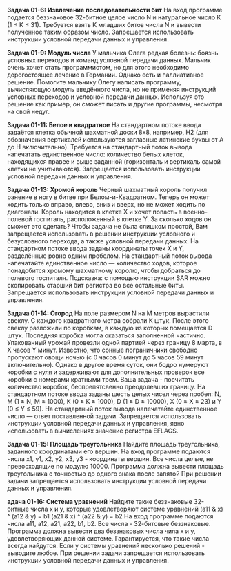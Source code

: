 **Задача 01-6: Извлечение последовательности бит**
На вход программе подается беззнаковое 32-битное целое число N и натуральное число K (1 ≤ K ≤ 31). Требуется взять K младших битов числа N и вывести полученное таким образом число.
Запрещается использовать инструкции условной передачи данных и управления.

**Задача 01-9: Модуль числа**
У мальчика Олега редкая болезнь: боязнь условных переходов и команд условной передачи данных. Мальчик очень хочет стать программистом, но для этого необходимо дорогостоящее лечение в Германии. Однако есть и паллиативное решение. Помогите мальчику Олегу написать программу, вычисляющую модуль введённого числа, но не применяя инструкций условных переходов и условной передачи данных. Используя это решение как пример, он сможет писать и другие программы, несмотря на свой недуг.

**Задача 01-11: Белое и квадратное**
На стандартном потоке ввода задаётся клетка обычной шахматной доски 8x8, например, H2 (для обозначения вертикалей используются заглавные латинские буквы от A до H включительно).
Требуется на стандартный поток вывода напечатать единственное число: количество белых клеток, находящихся правее и выше заданной (горизонталь и вертикаль самой клетки не учитываются).
Запрещается использовать инструкции условной передачи данных и управления.

**Задача 01-13: Хромой король**
Черный шахматный король получил ранение в ногу в битве при Белом-и-Квадратном. Теперь он может ходить только вправо, влево, вниз и вверх, но не может ходить по диагонали. Король находится в клетке X и хочет попасть в военно-полевой госпиталь, расположенный в клетке Y. За сколько ходов он сможет это сделать?
Чтобы задача не была слишком простой, Вам запрещается использовать в решении инструкции условного и безусловного перехода, а также условной передачи данных.
На стандартном потоке ввода заданы координаты точек X и Y, разделённые ровно одним пробелом.
На стандартный поток вывода напечатайте единственное число — количество ходов, которое понадобится хромому шахматному королю, чтобы добраться до полевого госпиталя.
Подсказка: с помощью инструкции SAR можно скопировать старший бит регистра во все остальные биты.
Запрещается использовать инструкции условной передачи данных и управления.

**Задача 01-14: Огород**
На поле размером N на M метров вырастили свеклу. С каждого квадратного метра собрали K штук. После этого свеклу разложили по коробкам, в каждую из которых помещается D штук. Последняя коробка могла оказаться заполненной частично.
Упакованный урожай провезли одной партией через границу 8 марта, в X часов Y минут. Известно, что сонные пограничники свободно пропускают овощи ночью (с 0 часов 0 минут до 5 часов 59 минут включительно). Однако в другое время суток, они бодро нумеруют коробки с нуля и задерживают для дополнительных проверок все коробки с номерами кратными трем. Ваша задача - посчитать количество коробок, беспрепятсвенно преодолевших границу.
На стандартном потоке ввода заданы шесть целых чисел через пробел: N, M (1 ≤ N, M ≤ 1000), K (0 ≤ K ≤ 1000), D (1 ≤ D ≤ 10000), X (0 ≤ X ≤ 23) и Y (0 ≤ Y ≤ 59).
На стандартный поток вывода напечатайте единственное число — ответ поставленной задачи.
Запрещается использовать инструкции условной передачи данных и управления, явно использовать в вычислениях значение регистра EFLAGS.

**Задача 01-15: Площадь треугольника**
Найдите площадь треугольника, заданного координатами его вершин.
На вход программе подаются числа x1, y1, x2, y2, x3, y3 - координаты вершин. Все числа целые, не превосходящие по модулю 10000.
Программа должна вывести площадь треугольника с точностью до одного знака после запятой
При решении задачи запрещается использовать инструкции условной передачи данных и управления.

**адача 01-16: Система уравнений**
Найдите такие беззнаковые 32-битные числа x и y, которые удовлетворяют системе уравнений
(a11 & x) ^ (a12 & y) = b1
(a21 & x) ^ (a22 & y) = b2
На вход программе подаются числа a11, a12, a21, a22, b1, b2. Все числа - 32-битовые беззнаковые.
Программа должна вывести два беззнаковых числа чила x и y, удовлетворяющих данной системе. Гарантируется, что такие числа всегда найдутся. Если у системы уравнений несколько решений - выводите любое.
При решении задачи запрещается использовать инструкции условной передачи данных и управления.




